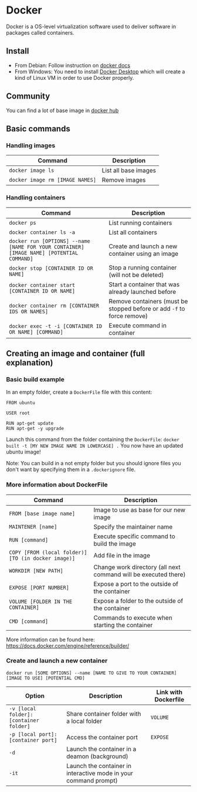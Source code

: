 # Docker

Docker is a  OS-level virtualization software used to deliver software in packages called containers.

## Install

- From Debian: Follow instruction on <a href="https://docs.docker.com/install/linux/docker-ce/debian/">docker docs</a>
- From Windows: You need to install <a href="https://www.docker.com/products/docker-desktop">Docker Desktop</a> which will create a kind of Linux VM in order to use Docker properly.

## Community

You can find a lot of base image in <a href="https://hub.docker.com/search?type=image">docker hub</a>

## Basic commands

### Handling images

|Command|Description|
|-------|-----------|
|`docker image ls`|List all base images|
|`docker image rm [IMAGE NAMES]`|Remove images|

### Handling containers

|Command|Description|
|-------|-----------|
|`docker ps`|List running containers|
|`docker container ls -a`|List all containers|
|`docker run [OPTIONS] --name [NAME FOR YOUR CONTAINER] [IMAGE NAME] [POTENTIAL COMMAND]`|Create and launch a new container using an image|
|`docker stop [CONTAINER ID OR NAME]`|Stop a running container (will not be deleted)|
|`docker container start [CONTAINER ID OR NAME]`|Start a container that was already launched before|
|`docker container rm [CONTAINER IDS OR NAMES]`|Remove containers (must be stopped before or add `-f` to force remove)|
|`docker exec -t -i [CONTAINER ID OR NAME] [COMMAND]`|Execute command in container|


## Creating an image and container (full explanation)

### Basic build example

In an empty folder, create a `DockerFile` file with this content:
```
FROM ubuntu

USER root

RUN apt-get update
RUN apt-get -y upgrade
```

Launch this command from the folder containing the `DockerFile`:
`docker built -t [MY NEW IMAGE NAME IN LOWERCASE] .`
You now have an updated ubuntu image!

Note: You can build in a not empty folder but you should ignore files you don't want by specifying them in a `.dockerignore` file.

### More information about DockerFile

|Command|Description|
|-------|-----------|
|`FROM [base image name]`|Image to use as base for our new image|
|`MAINTENER [name]`|Specify the maintainer name|
|`RUN [command]`|Execute specific command to build the image|
|`COPY [FROM (local folder)] [TO (in docker image)]`|Add file in the image|
|`WORKDIR [NEW PATH]`|Change work directory (all next command will be executed there)|
|`EXPOSE [PORT NUMBER]`|Expose a port to the outside of the container|
|`VOLUME [FOLDER IN THE CONTAINER]`|Expose a folder to the outside of the container|
|`CMD [command]`|Commands to execute when starting the container|

More information can be found here: https://docs.docker.com/engine/reference/builder/

### Create and launch a new container

`docker run [SOME OPTIONS] --name [NAME TO GIVE TO YOUR CONTAINER] [IMAGE TO USE] [POTENTIAL CMD]`

|Option|Description|Link with Dockerfile|
|------|-----------|--------------------|
|`-v [local folder]:[container folder]`|Share container folder with a local folder|`VOLUME`|
|`-p [local port]:[container port]`|Access the container port|`EXPOSE`|
|`-d`|Launch the container in a deamon (background)||
|`-it`|Launch the container in interactive mode in your command prompt)||
